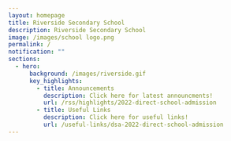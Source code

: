```yaml
---
layout: homepage
title: Riverside Secondary School
description: Riverside Secondary School
image: /images/school logo.png
permalink: /
notification: ""
sections:
  - hero:
      background: /images/riverside.gif
      key_highlights:
        - title: Announcements
          description: Click here for latest announcments!
          url: /rss/highlights/2022-direct-school-admission
        - title: Useful Links
          description: Click here for useful links!
          url: /useful-links/dsa-2022-direct-school-admission
---
```



